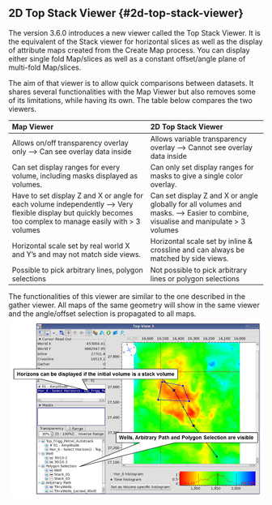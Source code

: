 ## 2D Top Stack Viewer {#2d-top-stack-viewer}

The version 3.6.0 introduces a new viewer called the Top Stack Viewer. It is the equivalent of the Stack viewer for horizontal slices as well as the display of attribute maps created from the Create Map process. You can display either single fold Map/slices as well as a constant offset/angle plane of multi-fold Map/slices.

The aim of that viewer is to allow quick comparisons between datasets. It shares several functionalities with the Map Viewer but also removes some of its limitations, while having its own. The table below compares the two viewers.

| **Map Viewer** | 2D Top Stack Viewer |
| :--- | :--- |
| Allows on/off transparency overlay only  --&gt; Can see overlay data inside   | Allows variable transparency overlay --&gt; Cannot see overlay data inside  |
| Can set display ranges for every volume, including masks displayed as volumes. | Can only set display ranges for masks to give a single color overlay. |
| Have to set display Z and X or angle for each volume independently --&gt; Very flexible display but quickly becomes too complex to manage easily with &gt; 3 volumes  | Can set display Z and X or angle globally for all volumes and masks. --&gt; Easier to combine, visualise and manipulate &gt; 3 volumes |
| Horizontal scale set by real world X and Y’s and may not match side views. | Horizontal scale set by inline & crossline and can always be matched by side views. |
| Possible to pick arbitrary lines, polygon selections | Not possible to pick arbitrary lines or polygon selections |

The functionalities of this viewer are similar to the one described in the gather viewer. All maps of the same geometry will show in the same viewer and the angle/offset selection is propagated to all maps.![](/assets/001_top_stack_viewer.png)


